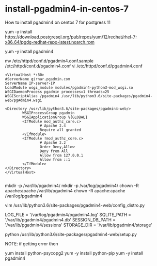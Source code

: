 # install-pgadmin4-in-centos-7
How to install pgadmin4 on centos 7 for postgress 11

yum -y install https://download.postgresql.org/pub/repos/yum/12/redhat/rhel-7-x86_64/pgdg-redhat-repo-latest.noarch.rpm

yum -y install pgadmin4

mv /etc/httpd/conf.d/pgadmin4.conf.sample /etc/httpd/conf.d/pgadmin4.conf
 vi /etc/httpd/conf.d/pgadmin4.conf

```
<VirtualHost *:80>
#ServerName girnar.pgadmin.com
ServerName IP-server-IP
LoadModule wsgi_module modules/pgadmin4-python3-mod_wsgi.so
WSGIDaemonProcess pgadmin processes=1 threads=25
WSGIScriptAlias /pgadmin4 /usr/lib/python3.6/site-packages/pgadmin4-web/pgAdmin4.wsgi

<Directory /usr/lib/python3.6/site-packages/pgadmin4-web/>
        WSGIProcessGroup pgadmin
        WSGIApplicationGroup %{GLOBAL}
        <IfModule mod_authz_core.c>
                # Apache 2.4
                Require all granted
        </IfModule>
        <IfModule !mod_authz_core.c>
                # Apache 2.2
                Order Deny,Allow
                Deny from All
                Allow from 127.0.0.1
                Allow from ::1
        </IfModule>
</Directory>
</VirtualHost>


```

 mkdir -p /var/lib/pgadmin4/
 mkdir -p /var/log/pgadmin4/
 chown -R apache:apache /var/lib/pgadmin4
 chown -R apache:apache /var/log/pgadmin4



vim /usr/lib/python3.6/site-packages/pgadmin4-web/config_distro.py

LOG_FILE = '/var/log/pgadmin4/pgadmin4.log'
SQLITE_PATH = '/var/lib/pgadmin4/pgadmin4.db'
SESSION_DB_PATH = '/var/lib/pgadmin4/sessions'
STORAGE_DIR = '/var/lib/pgadmin4/storage'

python /usr/lib/python3.6/site-packages/pgadmin4-web/setup.py


NOTE: if getting error then

yum install python-psycopg2
yum -y install python-pip
yum -y install pgadmin4
